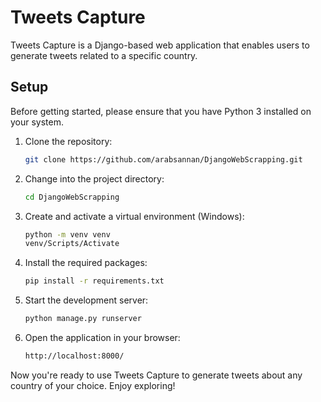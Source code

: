 # Tweets Capture

Tweets Capture is a Django-based web application that enables users to generate tweets related to a specific country.

## Setup

Before getting started, please ensure that you have Python 3 installed on your system.

1. Clone the repository:
   ```bash
   git clone https://github.com/arabsannan/DjangoWebScrapping.git
   ```
2. Change into the project directory:

   ```bash
   cd DjangoWebScrapping
   ```

3. Create and activate a virtual environment (Windows):
   ```bash
   python -m venv venv
   venv/Scripts/Activate
   ```
4. Install the required packages:
   ```bash
   pip install -r requirements.txt
   ```
5. Start the development server:

   ```bash
   python manage.py runserver
   ```

6. Open the application in your browser:
   ```bash
   http://localhost:8000/
   ```

Now you're ready to use Tweets Capture to generate tweets about any country of your choice. Enjoy exploring!
